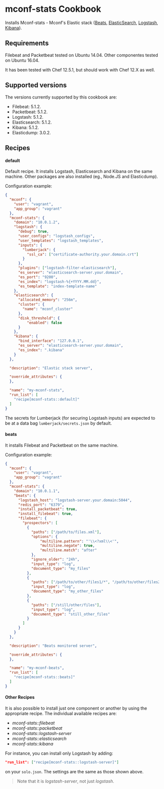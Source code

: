 mconf-stats Cookbook
=================

Installs Mconf-stats - Mconf's Elastic stack ([Beats](https://www.elastic.co/products/beats), [ElasticSearch](https://www.elastic.co/products/elasticsearch), [Logstash](https://www.elastic.co/products/logstash), [Kibana](https://www.elastic.co/products/kibana)).

Requirements
------------

Filebeat and Packetbeat tested on Ubuntu 14.04.
Other componentes tested on Ubuntu 16.04.

It has been tested with Chef 12.5.1, but should work with Chef 12.X as well.

Supported versions
-----

The versions currently supported by this cookbook are:

* Filebeat: 5.1.2.
* Packetbeat: 5.1.2.
* Logstash: 5.1.2.
* Elasticsearch: 5.1.2.
* Kibana: 5.1.2.
* Elasticdump: 3.0.2.

Recipes
-----

#### default

Default recipe. It installs Logstash, Elasticsearch and Kibana on the same machine.
Other packages are also installed (eg., Node.JS and Elasticdump).

Configuration example:

```json
{
  "mconf": {
    "user": "vagrant",
    "app_group": "vagrant"
  },
  "mconf-stats": {
    "domain": "10.0.1.2",
    "logstash": {
      "debug": true,
      "user_configs": "logstash_configs",
      "user_templates": "logstash_templates",
      "inputs": {
        "lumberjack": {
          "ssl_ca": ["certificate-authority.your.domain.crt"]
        }
      },
      "plugins": ["logstash-filter-elasticsearch"],
      "es_server": "elasticsearch-server.your.domain",
      "es_port": "9200",
      "es_index": "logstash-%{+YYYY.MM.dd}",
      "es_template": "index-template-name"
    },
    "elasticsearch": {
      "allocated_memory": "256m",
      "cluster": {
        "name": "mconf_cluster"
      },
      "disk_threshold": {
          "enabled": false
      }
    },
    "kibana": {
      "bind_interface": "127.0.0.1",
      "es_server": "elasticsearch-server.your.domain",
      "es_index": ".kibana"
    }
  },

  "description": "Elastic stack server",

  "override_attributes": {
  },

  "name": "my-mconf-stats",
  "run_list": [
    "recipe[mconf-stats::default]"
  ]
}
```

The secrets for Lumberjack (for securing Logstash inputs) are expected to be at a data bag `lumberjack/secrets.json` by default.

#### beats

It installs Filebeat and Packetbeat on the same machine.

Configuration example:

```json
{
  "mconf": {
    "user": "vagrant",
    "app_group": "vagrant"
  },
  "mconf-stats": {
    "domain": "10.0.1.1",
    "beats": {
      "logstash_host": "logstash-server.your.domain:5044",
      "redis_port": "6379",
      "install_packetbeat": true,
      "install_filebeat": true,
      "filebeat": {
        "prospectors": [
          {
            "paths": ["/path/to/files.xml"],
            "options": {
                "multiline.pattern": "'\\<?xml\\<'",
                "multiline.negate": true,
                "multiline.match": "after"
            },
            "ignore_older": "24h",
            "input_type": "log",
            "document_type": "my_files"
          },
          {
            "paths": ["/path/to/other/files1/*", "/path/to/other/files2/*"],
            "input_type": "log",
            "document_type": "my_other_files"
          },
          {
            "paths": ["/still/other/files"],
            "input_type": "log",
            "document_type": "still_other_files"
          }
        ]
      }
    }
  },

  "description": "Beats monitored server",

  "override_attributes": {
  },

  "name": "my-mconf-beats",
  "run_list": [
    "recipe[mconf-stats::beats]"
  ]
}
```

#### Other Recipes

It is also possible to install just one component or another by using the appropriate recipe.
The individual available recipes are:

* _mconf-stats::filebeat_
* _mconf-stats::packetbeat_
* _mconf-stats::logstash-server_
* _mconf-stats::elasticsearch_
* _mconf-stats::kibana_

For instance, you can install only Logstash by adding:

```json
"run_list": ["recipe[mconf-stats::logstash-server]"]
```

on your `solo.json`. The settings are the same as those shown above.

> Note that it is _logstash-server_, not just _logstash_.
